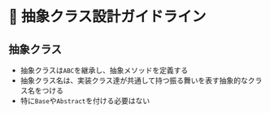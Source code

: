 # 🔳 抽象クラス設計ガイドライン

## 抽象クラス
- 抽象クラスは`ABC`を継承し、抽象メソッドを定義する
- 抽象クラス名は、実装クラス達が共通して持つ振る舞いを表す抽象的なクラス名をつける
- 特に`Base`や`Abstract`を付ける必要はない